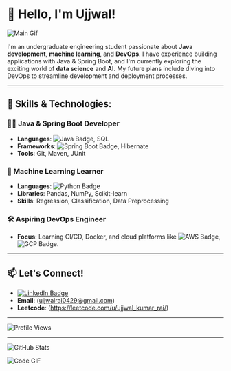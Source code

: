 # 👋 Hello, I'm Ujjwal!

![Main Gif](https://user-images.githubusercontent.com/74038190/225813708-98b745f2-7d22-48cf-9150-083f1b00d6c9.gif)


I'm an undergraduate engineering student passionate about **Java development**, **machine learning**, and **DevOps**. I have experience building applications with Java & Spring Boot, and I'm currently exploring the exciting world of **data science** and **AI**. My future plans include diving into DevOps to streamline development and deployment processes.

---

## 🚀 Skills & Technologies:

### 👨‍💻 Java & Spring Boot Developer
- **Languages**: ![Java Badge](https://img.shields.io/badge/Java-ED8B00?style=for-the-badge&logo=java&logoColor=white), SQL
- **Frameworks**: ![Spring Boot Badge](https://img.shields.io/badge/Spring_Boot-6DB33F?style=for-the-badge&logo=spring-boot&logoColor=white), Hibernate
- **Tools**: Git, Maven, JUnit

### 🤖 Machine Learning Learner
- **Languages**: ![Python Badge](https://img.shields.io/badge/Python-3776AB?style=for-the-badge&logo=python&logoColor=white)
- **Libraries**: Pandas, NumPy, Scikit-learn
- **Skills**: Regression, Classification, Data Preprocessing

### 🛠️ Aspiring DevOps Engineer
- **Focus**: Learning CI/CD, Docker, and cloud platforms like ![AWS Badge](https://img.shields.io/badge/AWS-232F3E?style=for-the-badge&logo=amazon-aws&logoColor=white), ![GCP Badge](https://img.shields.io/badge/GCP-4285F4?style=for-the-badge&logo=google-cloud&logoColor=white).

---

## 📫 Let's Connect!

- [![LinkedIn Badge](https://img.shields.io/badge/LinkedIn-0077B5?style=for-the-badge&logo=linkedin&logoColor=white)](https://www.linkedin.com/in/ujjwal-rai-89b700324)
- **Email**: (ujjwalrai0429@gmail.com)
- **Leetcode**: (https://leetcode.com/u/ujjwal_kumar_rai/)

---

![Profile Views](https://komarev.com/ghpvc/?username=ujjwalrai17&color=green)

---

![GitHub Stats](https://github-readme-stats.vercel.app/api?username=ujjwalrai17&show_icons=true&theme=radical)



![Code GIF](https://media.giphy.com/media/ZVik7pBtu9dNS/giphy.gif)







<!---
ujjwalrai17/ujjwalrai17 is a ✨ special ✨ repository because its `README.md` (this file) appears on your GitHub profile.
You can click the Preview link to take a look at your changes.
--->
